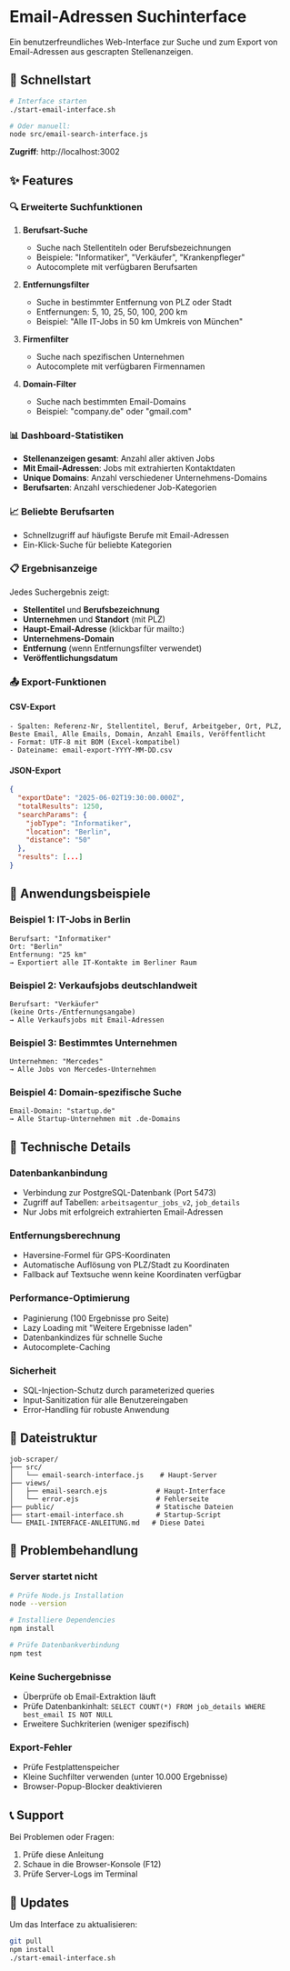 # Email-Adressen Suchinterface

Ein benutzerfreundliches Web-Interface zur Suche und zum Export von Email-Adressen aus gescrapten Stellenanzeigen.

## 🚀 Schnellstart

```bash
# Interface starten
./start-email-interface.sh

# Oder manuell:
node src/email-search-interface.js
```

**Zugriff**: http://localhost:3002

## ✨ Features

### 🔍 Erweiterte Suchfunktionen

1. **Berufsart-Suche**
   - Suche nach Stellentiteln oder Berufsbezeichnungen
   - Beispiele: "Informatiker", "Verkäufer", "Krankenpfleger"
   - Autocomplete mit verfügbaren Berufsarten

2. **Entfernungsfilter**
   - Suche in bestimmter Entfernung von PLZ oder Stadt
   - Entfernungen: 5, 10, 25, 50, 100, 200 km
   - Beispiel: "Alle IT-Jobs in 50 km Umkreis von München"

3. **Firmenfilter**
   - Suche nach spezifischen Unternehmen
   - Autocomplete mit verfügbaren Firmennamen

4. **Domain-Filter**
   - Suche nach bestimmten Email-Domains
   - Beispiel: "company.de" oder "gmail.com"

### 📊 Dashboard-Statistiken

- **Stellenanzeigen gesamt**: Anzahl aller aktiven Jobs
- **Mit Email-Adressen**: Jobs mit extrahierten Kontaktdaten
- **Unique Domains**: Anzahl verschiedener Unternehmens-Domains
- **Berufsarten**: Anzahl verschiedener Job-Kategorien

### 📈 Beliebte Berufsarten

- Schnellzugriff auf häufigste Berufe mit Email-Adressen
- Ein-Klick-Suche für beliebte Kategorien

### 📋 Ergebnisanzeige

Jedes Suchergebnis zeigt:
- **Stellentitel** und **Berufsbezeichnung**
- **Unternehmen** und **Standort** (mit PLZ)
- **Haupt-Email-Adresse** (klickbar für mailto:)
- **Unternehmens-Domain**
- **Entfernung** (wenn Entfernungsfilter verwendet)
- **Veröffentlichungsdatum**

### 📤 Export-Funktionen

#### CSV-Export
```
- Spalten: Referenz-Nr, Stellentitel, Beruf, Arbeitgeber, Ort, PLZ, Beste Email, Alle Emails, Domain, Anzahl Emails, Veröffentlicht
- Format: UTF-8 mit BOM (Excel-kompatibel)
- Dateiname: email-export-YYYY-MM-DD.csv
```

#### JSON-Export
```json
{
  "exportDate": "2025-06-02T19:30:00.000Z",
  "totalResults": 1250,
  "searchParams": {
    "jobType": "Informatiker",
    "location": "Berlin",
    "distance": "50"
  },
  "results": [...]
}
```

## 🎯 Anwendungsbeispiele

### Beispiel 1: IT-Jobs in Berlin
```
Berufsart: "Informatiker"
Ort: "Berlin"
Entfernung: "25 km"
→ Exportiert alle IT-Kontakte im Berliner Raum
```

### Beispiel 2: Verkaufsjobs deutschlandweit
```
Berufsart: "Verkäufer"
(keine Orts-/Entfernungsangabe)
→ Alle Verkaufsjobs mit Email-Adressen
```

### Beispiel 3: Bestimmtes Unternehmen
```
Unternehmen: "Mercedes"
→ Alle Jobs von Mercedes-Unternehmen
```

### Beispiel 4: Domain-spezifische Suche
```
Email-Domain: "startup.de"
→ Alle Startup-Unternehmen mit .de-Domains
```

## 🔧 Technische Details

### Datenbankanbindung
- Verbindung zur PostgreSQL-Datenbank (Port 5473)
- Zugriff auf Tabellen: `arbeitsagentur_jobs_v2`, `job_details`
- Nur Jobs mit erfolgreich extrahierten Email-Adressen

### Entfernungsberechnung
- Haversine-Formel für GPS-Koordinaten
- Automatische Auflösung von PLZ/Stadt zu Koordinaten
- Fallback auf Textsuche wenn keine Koordinaten verfügbar

### Performance-Optimierung
- Paginierung (100 Ergebnisse pro Seite)
- Lazy Loading mit "Weitere Ergebnisse laden"
- Datenbankindizes für schnelle Suche
- Autocomplete-Caching

### Sicherheit
- SQL-Injection-Schutz durch parameterized queries
- Input-Sanitization für alle Benutzereingaben
- Error-Handling für robuste Anwendung

## 📁 Dateistruktur

```
job-scraper/
├── src/
│   └── email-search-interface.js    # Haupt-Server
├── views/
│   ├── email-search.ejs            # Haupt-Interface
│   └── error.ejs                   # Fehlerseite
├── public/                         # Statische Dateien
├── start-email-interface.sh        # Startup-Script
└── EMAIL-INTERFACE-ANLEITUNG.md   # Diese Datei
```

## 🚨 Problembehandlung

### Server startet nicht
```bash
# Prüfe Node.js Installation
node --version

# Installiere Dependencies
npm install

# Prüfe Datenbankverbindung
npm test
```

### Keine Suchergebnisse
- Überprüfe ob Email-Extraktion läuft
- Prüfe Datenbankinhalt: `SELECT COUNT(*) FROM job_details WHERE best_email IS NOT NULL`
- Erweitere Suchkriterien (weniger spezifisch)

### Export-Fehler
- Prüfe Festplattenspeicher
- Kleine Suchfilter verwenden (unter 10.000 Ergebnisse)
- Browser-Popup-Blocker deaktivieren

## 📞 Support

Bei Problemen oder Fragen:
1. Prüfe diese Anleitung
2. Schaue in die Browser-Konsole (F12)
3. Prüfe Server-Logs im Terminal

## 🔄 Updates

Um das Interface zu aktualisieren:
```bash
git pull
npm install
./start-email-interface.sh
```